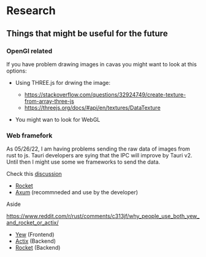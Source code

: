 # Research

## Things that might be useful for the future

### OpenGl related

If you have problem drawing images in cavas you might want to look at this options:

- Using THREE.js for drwing the image:
  - https://stackoverflow.com/questions/32924749/create-texture-from-array-three-js
  - https://threejs.org/docs/#api/en/textures/DataTexture

- You might wan to look for WebGL

### Web framefork 

As 05/26/22, I am having problems sending the raw data of images from rust to js.
Tauri developers are sying that the IPC will improve by Tauri v2. Until then I might 
use some we frameworks to send the data.

Check this [discussion](https://github.com/tauri-apps/tauri/discussions/4191)

- [Rocket](https://rocket.rs/)
- [Axum](https://github.com/tokio-rs/axum) (recommneded and use by the developer)

Aside

https://www.reddit.com/r/rust/comments/c313jf/why_people_use_both_yew_and_rocket_or_actix/
- [Yew](https://yew.rs/) (Frontend)
- [Actix](https://actix.rs/) (Backend)
- [Rocket](https://rocket.rs/) (Backend)